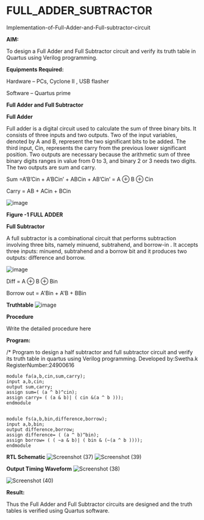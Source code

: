 # FULL_ADDER_SUBTRACTOR

Implementation-of-Full-Adder-and-Full-subtractor-circuit

**AIM:**

To design a Full Adder and Full Subtractor circuit and verify its truth table in Quartus using Verilog programming.

**Equipments Required:**

Hardware – PCs, Cyclone II , USB flasher

Software – Quartus prime

**Full Adder and Full Subtractor**

**Full Adder**

Full adder is a digital circuit used to calculate the sum of three binary bits. It consists of three inputs and two outputs. Two of the input variables, denoted by A and B, represent the two significant bits to be added. The third input, Cin, represents the carry from the previous lower significant position. Two outputs are necessary because the arithmetic sum of three binary digits ranges in value from 0 to 3, and binary 2 or 3 needs two digits. The two outputs are sum and carry.

Sum =A’B’Cin + A’BCin’ + ABCin + AB’Cin’ = A ⊕ B ⊕ Cin 

Carry = AB + ACin + BCin

![image](https://github.com/naavaneetha/FULL_ADDER_SUBTRACTOR/assets/154305477/0f30ba51-5ffb-4198-845f-18e054f675e7)

**Figure -1 FULL ADDER**

**Full Subtractor**

A full subtractor is a combinational circuit that performs subtraction involving three bits, namely minuend, subtrahend, and borrow-in . It accepts three inputs: minuend, subtrahend and a borrow bit and it produces two outputs: difference and borrow.

![image](https://github.com/naavaneetha/FULL_ADDER_SUBTRACTOR/assets/154305477/02b24f51-ab51-4304-9ad6-7b81ffc1ead5)

Diff = A ⊕ B ⊕ Bin 

Borrow out = A'Bin + A'B + BBin

**Truthtable**
![image](https://github.com/user-attachments/assets/6d5c25cf-b189-4536-9a34-902ae2d56766)


**Procedure**

Write the detailed procedure here

**Program:**

/* Program to design a half subtractor and full subtractor circuit and verify its truth table in quartus using Verilog programming.
Developed by:Swetha.k  RegisterNumber:24900616
```
module fa(a,b,cin,sum,carry);
input a,b,cin;
output sum,carry;
assign sum=( (a ^ b)^cin);
assign carry= ( (a & b)| ( cin &(a ^ b )));
endmodule


module fs(a,b,bin,difference,borrow);
input a,b,bin;
output difference,borrow;
assign difference= ( (a ^ b)^bin);
assign borrow= ( ( ~a & b)| ( bin & (~(a ^ b ))));
endmodule
```


**RTL Schematic**
![Screenshot (37)](https://github.com/user-attachments/assets/9defd937-c522-4699-bb93-8e1f1658aa3f)
![Screenshot (39)](https://github.com/user-attachments/assets/cc153c96-b908-430d-a1a2-32d5312e3392)



**Output Timing Waveform**
![Screenshot (38)](https://github.com/user-attachments/assets/c12fb3d1-b6b2-437d-90df-4004fb6218d9)

![Screenshot (40)](https://github.com/user-attachments/assets/e8c5c801-b91b-49de-87ba-f66f544b8494)

**Result:**

Thus the Full Adder and Full Subtractor circuits are designed and the truth tables is verified using Quartus software.



